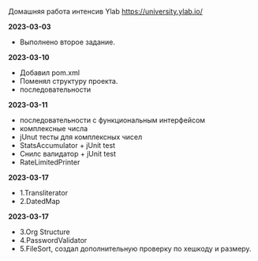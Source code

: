 Домашняя работа интенсив Ylab
https://university.ylab.io/

**2023-03-03**

- Выполнено второе задание.

**2023-03-10**

- Добавил pom.xml
- Поменял структуру проекта.
- последовательности

**2023-03-11**

- последовательности с функциональным интерфейсом
- комплексные числа
- jUnut тесты для комплексных чисел
- StatsAccumulator + jUnit test
- Снилс валидатор + jUnit test
- RateLimitedPrinter

**2023-03-17**

- 1.Transliterator
- 2.DatedMap

**2023-03-17**

- 3.Org Structure
- 4.PasswordValidator
- 5.FileSort, создал дополнительную проверку по хешкоду и размеру.
